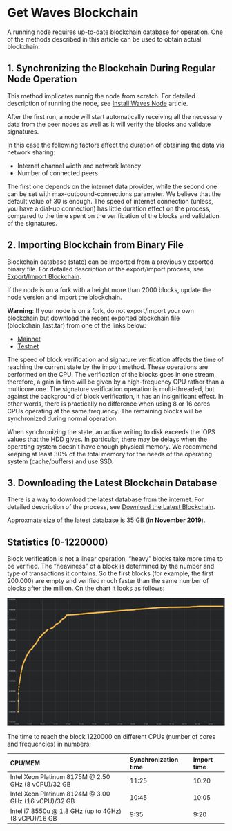 # Get Waves Blockchain

A running node requires up-to-date blockchain database for operation. One of the methods described in this article can be used to obtain actual blockchain.

## 1. Synchronizing the Blockchain During Regular Node Operation

This method implicates runnig the node from scratch. For detailed description of running the node, see [Install Waves Node](/en/waves-node/how-to-install-a-node/how-to-install-a-node) article.

After the first run, a node will start automatically receiving all the necessary data from the peer nodes as well as it will verify the blocks and validate signatures.

In this case the following factors affect the duration of obtaining the data via network sharing:

* Internet channel width and network latency
* Number of connected peers

The first one depends on the internet data provider, while the second one can be set with max-outbound-connections parameter. We believe that the default value of 30 is enough. The speed of internet connection (unless, you have a dial-up connection) has little duration effect on the process, compared to the time spent on the verification of the blocks and validation of the signatures.

## 2. Importing Blockchain from Binary File

Blockchain database (state) can be imported from a previously exported binary file. For detailed description of the export/import process, see [Export/Import Blockchain](/en/waves-node/options-for-getting-actual-blockchain/import-from-the-blockchain).

If the node is on a fork with a height more than 2000 blocks, update the node version and import the blockchain.

**Warning**: If your node is on a fork, do not export/import your own blockchain but download the recent exported blockchain file (blockchain_last.tar) from one of the links below:

* [Mainnet](http://blockchain.wavesnodes.com/)
* [Testnet](http://blockchain-testnet.wavesnodes.com/)

The speed of block verification and signature verification affects the time of reaching the current state by the import method. These operations are performed on the CPU. The verification of the blocks goes in one stream, therefore, a gain in time will be given by a high-frequency CPU rather than a multicore one. The signature verification operation is multi-threaded, but against the background of block verification, it has an insignificant effect. In other words, there is practically no difference when using 8 or 16 cores CPUs operating at the same frequency. The remaining blocks will be synchronized during normal operation.

When synchronizing the state, an active writing to disk exceeds the IOPS values that the HDD gives. In particular, there may be delays when the operating system doesn't have enough physical memory. We recommend keeping at least 30% of the total memory for the needs of the operating system (cache/buffers) and use SSD.

## 3. Downloading the Latest Blockchain Database

There is a way to download the latest database from the internet. For detailed description of the process, see [Download the Latest Blockchain](/en/waves-node/options-for-getting-actual-blockchain/state-downloading-and-applying).

Approxmate size of the latest database is 35 GB (**in November 2019**).

## Statistics \(0-1220000\)

Block verification is not a linear operation, “heavy” blocks take more time to be verified. The ”heaviness" of a block is determined by the number and type of transactions it contains. So the first blocks (for example, the first 200.000) are empty and verified much faster than the same number of blocks after the million. On the chart it looks as follows:

![1](./_assets/statistics_blocks_receiving.png)

The time to reach the block 1220000 on different CPUs (number of cores and frequencies) in numbers:

| CPU/MEM | Synchronization time | Import time |
| :--- | :--- | :--- |
| Intel Xeon Platinum 8175M @ 2.50 GHz \(8 vCPU\)/32 GB | 11:25 | 10:20 |
| Intel Xeon Platinum 8124M @ 3.00 GHz \(16 vCPU\)/32 GB | 10:45 | 10:05 |
| Intel i7 8550u @ 1.8 GHz \(up to 4GHz\) \(8 vCPU\)/16 GB | 9:35 | 9:20 |
